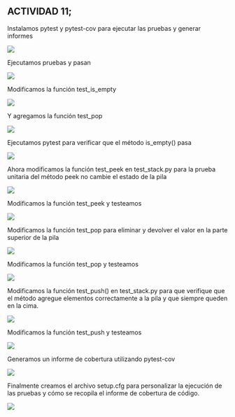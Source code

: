 ## ACTIVIDAD 11;

Instalamos pytest y pytest-cov para ejecutar las pruebas y generar informes 

![](https://github.com/AriusJoel1/DesarrolloDeSoftware/blob/main/actividad11/img/1.png)

Ejecutamos pruebas y pasan

![](https://github.com/AriusJoel1/DesarrolloDeSoftware/blob/main/actividad11/img/2.png)

Modificamos la función test_is_empty

![](https://github.com/AriusJoel1/DesarrolloDeSoftware/blob/main/actividad11/img/3.png)

Y agregamos la función test_pop 

![](https://github.com/AriusJoel1/DesarrolloDeSoftware/blob/main/actividad11/img/4.png)



Ejecutamos pytest para verificar que el método is_empty() pasa

![](https://github.com/AriusJoel1/DesarrolloDeSoftware/blob/main/actividad11/img/5.png)

Ahora modificamos la función test_peek en test_stack.py para la prueba unitaria del método peek no cambie el estado de la pila 

![](https://github.com/AriusJoel1/DesarrolloDeSoftware/blob/main/actividad11/img/6.png)


Modificamos la función test_peek y testeamos

![](https://github.com/AriusJoel1/DesarrolloDeSoftware/blob/main/actividad11/img/7.png)


Modificamos la función test_pop para eliminar y devolver el valor en la parte superior de la pila

![](https://github.com/AriusJoel1/DesarrolloDeSoftware/blob/main/actividad11/img/8.png)


Modificamos la función test_pop y testeamos

![](https://github.com/AriusJoel1/DesarrolloDeSoftware/blob/main/actividad11/img/9.png)

Modificamos la función test_push() en test_stack.py para que verifique que el método agregue elementos correctamente a la pila y que siempre queden en la cima.

![](https://github.com/AriusJoel1/DesarrolloDeSoftware/blob/main/actividad11/img/10.png)


Modificamos la función test_push y testeamos

![](https://github.com/AriusJoel1/DesarrolloDeSoftware/blob/main/actividad11/img/11.png)

Generamos un informe de cobertura utilizando pytest-cov

![](https://github.com/AriusJoel1/DesarrolloDeSoftware/blob/main/actividad11/img/12.png)


Finalmente creamos el archivo setup.cfg para personalizar la ejecución de las pruebas y cómo se recopila el informe de cobertura de código.

![](https://github.com/AriusJoel1/DesarrolloDeSoftware/blob/main/actividad11/img/13.png)






